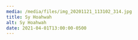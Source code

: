 ```yaml
---
media: /media/files/img_20201121_113102_314.jpg
title: Sy Hoahwah
alt: Sy Hoahwah
date: 2021-04-01T13:00:00-0500
---
```

